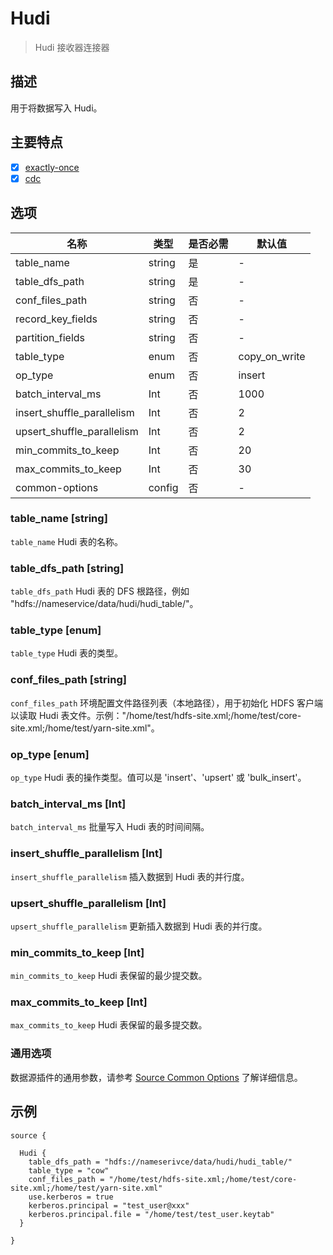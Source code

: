 # Hudi

> Hudi 接收器连接器

## 描述

用于将数据写入 Hudi。

## 主要特点

- [x] [exactly-once](../../concept/connector-v2-features.md)
- [x] [cdc](../../concept/connector-v2-features.md)

## 选项

|             名称             |   类型   | 是否必需 |      默认值      |
|----------------------------|--------|------|---------------|
| table_name                 | string | 是    | -             |
| table_dfs_path             | string | 是    | -             |
| conf_files_path            | string | 否    | -             |
| record_key_fields          | string | 否    | -             |
| partition_fields           | string | 否    | -             |
| table_type                 | enum   | 否    | copy_on_write |
| op_type                    | enum   | 否    | insert        |
| batch_interval_ms          | Int    | 否    | 1000          |
| insert_shuffle_parallelism | Int    | 否    | 2             |
| upsert_shuffle_parallelism | Int    | 否    | 2             |
| min_commits_to_keep        | Int    | 否    | 20            |
| max_commits_to_keep        | Int    | 否    | 30            |
| common-options             | config | 否    | -             |

### table_name [string]

`table_name` Hudi 表的名称。

### table_dfs_path [string]

`table_dfs_path` Hudi 表的 DFS 根路径，例如 "hdfs://nameservice/data/hudi/hudi_table/"。

### table_type [enum]

`table_type` Hudi 表的类型。

### conf_files_path [string]

`conf_files_path` 环境配置文件路径列表（本地路径），用于初始化 HDFS 客户端以读取 Hudi 表文件。示例："/home/test/hdfs-site.xml;/home/test/core-site.xml;/home/test/yarn-site.xml"。

### op_type [enum]

`op_type` Hudi 表的操作类型。值可以是 'insert'、'upsert' 或 'bulk_insert'。

### batch_interval_ms [Int]

`batch_interval_ms` 批量写入 Hudi 表的时间间隔。

### insert_shuffle_parallelism [Int]

`insert_shuffle_parallelism` 插入数据到 Hudi 表的并行度。

### upsert_shuffle_parallelism [Int]

`upsert_shuffle_parallelism` 更新插入数据到 Hudi 表的并行度。

### min_commits_to_keep [Int]

`min_commits_to_keep` Hudi 表保留的最少提交数。

### max_commits_to_keep [Int]

`max_commits_to_keep` Hudi 表保留的最多提交数。

### 通用选项

数据源插件的通用参数，请参考 [Source Common Options](../sink-common-options.md) 了解详细信息。

## 示例

```hocon
source {

  Hudi {
    table_dfs_path = "hdfs://nameserivce/data/hudi/hudi_table/"
    table_type = "cow"
    conf_files_path = "/home/test/hdfs-site.xml;/home/test/core-site.xml;/home/test/yarn-site.xml"
    use.kerberos = true
    kerberos.principal = "test_user@xxx"
    kerberos.principal.file = "/home/test/test_user.keytab"
  }

}
```

